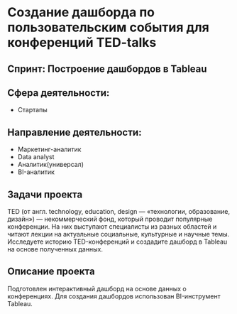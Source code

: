 # Создание дашборда по пользовательским события для конференций TED-talks

## Спринт: Построение дашбордов в Tableau

## Сфера деятельности: 
- Стартапы

## Направление деятельности:
- Маркетинг-аналитик
- Data analyst
- Аналитик(универсал)
- BI-аналитик

## Задачи проекта

TED (от англ. technology, education, design — «технологии, образование, дизайн») — некоммерческий фонд, 
который проводит популярные конференции. На них выступают специалисты из разных областей и 
читают лекции на актуальные социальные, культурные и научные темы. 
Исследуете историю TED-конференций и создадите дашборд в Tableau на основе полученных данных.

## Описание проекта

Подготовлен интерактивный дашборд на основе данных о конференциях. 
Для создания дашбордов использован BI-инструмент Tableau.